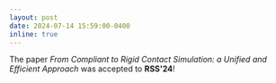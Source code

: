 ```yaml
---
layout: post
date: 2024-07-14 15:59:00-0400
inline: true
---
```


The paper _From Compliant to Rigid Contact Simulation: a Unified and Efficient Approach_ was accepted to **RSS'24**!
